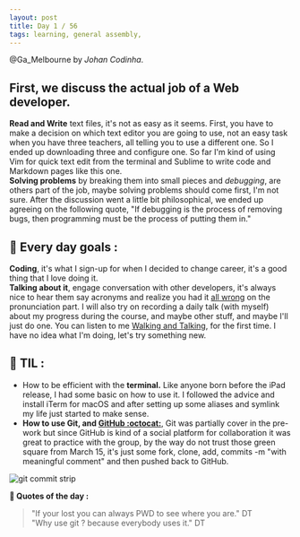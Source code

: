 ```yaml
---
layout: post
title: Day 1 / 56
tags: learning, general assembly,
---
```

@Ga_Melbourne by *Johan Codinha*.  

## First, we discuss the actual job of a Web developer.  

**Read and Write** text files, it's not as easy as it seems. First, you have to make a decision on which text editor you are going to use, not an easy task when you have three teachers, all telling you to use a different one. So I ended up downloading three and configure one. So far I'm kind of using Vim for quick text edit from the terminal and Sublime to write code and Markdown pages like this one.   
**Solving problems** by breaking them into small pieces and *debugging*, are others part of the job, maybe solving problems should come first, I'm not sure. After the discussion went a little bit philosophical, we ended up agreeing on the following quote, "If debugging is the process of removing bugs, then programming must be the process of putting them in."  

## :dart: Every day goals :  

**Coding**, it's what I sign-up for when I decided to change career, it's a good thing that I love doing it.  
**Talking about it**, engage conversation with other developers, it's always nice to hear them say acronyms and realize you had it [all wrong](https://twitter.com/JohanCodinha/status/710046478752989184) on the pronunciation part. I will also try on recording a daily talk (with myself) about my progress during the course, and maybe other stuff, and maybe I'll just do one. You can listen to me [Walking and Talking](https://soundcloud.com/johan-c-819300950/sets/walks-and-talks), for the first time. I have no idea what I'm doing, let's try something new.

## :book: TIL :

- How to be efficient with the **terminal.** Like anyone born before the iPad release, I had some basic on how to use it. I followed the advice and install iTerm for macOS and after setting up some aliases and symlink my life just started to make sense.  
- **How to use Git, and [GitHub :octocat:](https://github.com/JohanCodinha)**, Git was partially cover in the pre-work but since GitHub is kind of a social platform for collaboration it was great to practice with the group, by the way do not trust those green square from March 15, it's just some fork, clone, add, commits -m "with meaningful comment" and then pushed back to GitHub. 
   
![git commit strip](http://imgs.xkcd.com/comics/git_commit.png)

**:shell: Quotes of the day :**  
> "If your lost you can always PWD to see where you are." DT  
> "Why use git ? because everybody uses it." DT